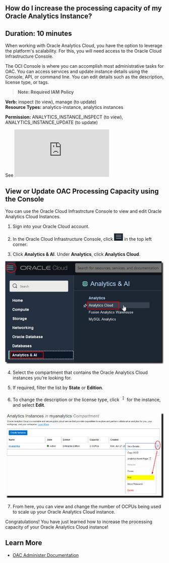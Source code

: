 ## How do I increase the processing capacity of my Oracle Analytics Instance? #

## Duration: 10 minutes

When working with Oracle Analytics Cloud, you have the option to leverage the platform's scalability. For this, you will need access to the Oracle Cloud Infrastructure Console. 

The OCI Console is where you can accomplish most administrative tasks for OAC. You can access services and update instance details using the Console, API, or command line. You can edit details such as the description, license type, or tags.

  >**Note: Required IAM Policy**
    
  **Verb:** inspect (to view), manage (to update)    
  **Resource Types:** analytics-instance, analytics instances
  
  **Permission:** ANALYTICS_INSTANCE_INSPECT (to view), ANALYTICS_INSTANCE_UPDATE (to update)
  
  See 
  ![About Permissions to Manage Oracle Analytics Cloud Instances](https://docs.oracle.com/en/cloud/paas/analytics-cloud/acoci/manage-service-access-and-security.html#GUID-251FA58C-AC2E-44A1-86FC-2F0565DD1D50)


## View or Update OAC Processing Capacity using the Console

You can use the Oracle Cloud Infrastrcture Console to view and edit Oracle Analytics Cloud Instances.

1. Sign into your Oracle Cloud account.

2. In the Oracle Cloud Infrastructure Console, click ![Hamburger Icon](images/hamburger_menu.png) in the top left corner.     

3. Click **Analytics & AI**. Under **Analytics**, click **Analytics Cloud**.

  ![Console OAC Navigation](images/console_oac_nav.jpeg)

4. Select the compartment that contains the Oracle Analytics Cloud instances you're looking for.

5. If required, filter the list by **State** or **Edition**.

6. To change the description or the license type, click ![Task Menu](images/tasks_menu.png) for the instance, and select **Edit**.

  ![Console OAC Update](images/console_oac_update.jpeg)

7. From here, you can view and change the number of OCPUs being used to scale up your Oracle Analytics Cloud instance.

Congratulations! You have just learned how to increase the processing capacity of your Oracle Analytics Cloud instance!


## Learn More
* [OAC Administer Documentation](https://docs.oracle.com/en/cloud/paas/analytics-cloud/acoci/administer-services.html#GUID-51F53680-13E0-45B7-AD95-B2091F8AB442)